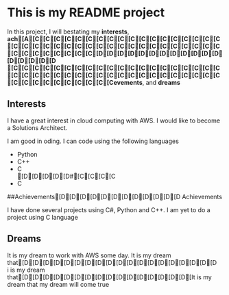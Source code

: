 # This is my README project

<p>In this project, I will bestating my <strong>interests</strong>, <strong>ach[A[C[C[C[C[C[C[C[C[C[C[C[C[C[C[C[C[C[C[C[C[C[C[C[C[C[C[C[C[C[C[C[C[C[C[C[C[C[C[C[C[C[C[C[C[C[C[D[D[D[D[D[D[D[D[D[D[D[D[D[D[D[D[D [C[C[C[C[C[C[C[C[C[C[C[C[C[C[C[C[C[C[C[C[C[C[C[C[C[C[C[C[C[C[C[C[C[C[C[C[C[C[C[C[C[C[C[C[C[C[C[C[C[Cevements</strong>, and <strong>dreams</strong></p>

## Interests

<p>I have a great interest in cloud computing with AWS. I would like to become a Solutions Architect.</p>
<p>I am good in oding. I can code using the following languages</p>
<ul>
	<li>Python</li>
	<li>C++</li>
	<li>C</li>[D[D[D[D[D#[C[C[C[C
	<li>C</li>
</ul>

##Achievements[D[D[D[D[D[D[D[D[D[D[D[D Achievements

<p> I have done several projects using C#, Python and C++. I am yet to do a project using C language </p>

## Dreams

<p> It is my dream to work with AWS some day. It is my dream that[D[D[D[D[D[D[D[D[D[D[D[D[D[D[D[D[D[D[D<br>i is my dream that[D[D[D[D[D[D[D[D[D[D[D[D[D[D[D[D[It is my dream that my dream will come true </p>
